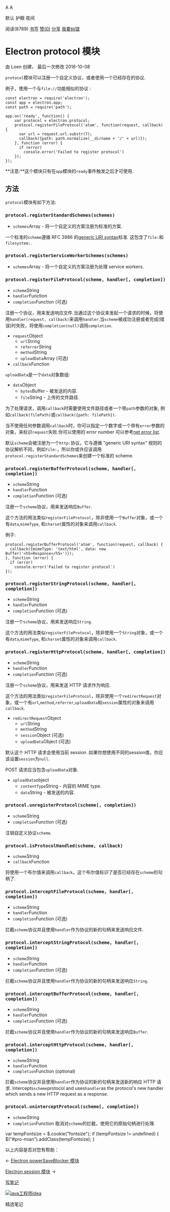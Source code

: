 [](javascript:; "折叠/展开")[](javascript:; "视觉主题设置")

A A

默认 护眼 夜间

阅读(8789) [书签](javascript:;) [赞(0)](javascript:;) [分享](javascript:; "分享") [我要纠错](/edit/electronmanual/electronmanual-protocol)

Electron protocol 模块
====================

由 Loen 创建， 最后一次修改 2016-10-08

`protocol`模块可以注册一个自定义协议，或者使用一个已经存在的协议.

例子，使用一个与`file://`功能相似的协议 :

    const electron = require('electron');
    const app = electron.app;
    const path = require('path');
    
    app.on('ready', function() {
        var protocol = electron.protocol;
        protocol.registerFileProtocol('atom', function(request, callback) {
          var url = request.url.substr(7);
          callback({path: path.normalize(__dirname + '/' + url)});
        }, function (error) {
          if (error)
            console.error('Failed to register protocol')
        });
    });
    

**注意:**这个模块只有在`app`模块的`ready`事件触发之后才可使用.

方法
--

`protocol`模块有如下方法:

### `protocol.registerStandardSchemes(schemes)`

*   `schemes`Array - 将一个自定义的方案注册为标准的方案.

一个标准的`scheme`遵循 RFC 3986 的[generic URI syntax](https://tools.ietf.org/html/rfc3986#section-3)标准. 这包含了`file:`和`filesystem:`.

### `protocol.registerServiceWorkerSchemes(schemes)`

*   `schemes`Array - 将一个自定义的方案注册为处理 service workers.

### `protocol.registerFileProtocol(scheme, handler[, completion])`

*   `scheme`String
*   `handler`Function
*   `completion`Function (可选)

注册一个协议，用来发送响应文件.当通过这个协议来发起一个请求的时候，将使用`handler(request, callback)`来调用`handler`.当`scheme`被成功注册或者完成(错误)时失败，将使用`completion(null)`调用`completion`.

*   `request`Object
    *   `url`String
    *   `referrer`String
    *   `method`String
    *   `uploadData`Array (可选)
*   `callback`Function

`uploadData`是一个`data`对象数组:

*   `data`Object
    *   `bytes`Buffer - 被发送的内容.
    *   `file`String - 上传的文件路径.

为了处理请求，调用`callback`时需要使用文件路径或者一个带`path`参数的对象, 例如`callback(filePath)`或`callback({path: filePath})`.

当不使用任何参数调用`callback`时，你可以指定一个数字或一个带有`error`参数的对象，来标识`request`失败.你可以使用的 error number 可以参考[net error list](https://code.google.com/p/chromium/codesearch#chromium/src/net/base/net_error_list.h).

默认`scheme`会被注册为一个`http:`协议，它与遵循 "generic URI syntax" 规则的协议解析不同，例如`file:`，所以你或许应该调用`protocol.registerStandardSchemes`来创建一个标准的 scheme.

### `protocol.registerBufferProtocol(scheme, handler[, completion])`

*   `scheme`String
*   `handler`Function
*   `completion`Function (可选)

注册一个`scheme`协议，用来发送响应`Buffer`.

这个方法的用法类似`registerFileProtocol`，除非使用一个`Buffer`对象，或一个有`data`,`mimeType`, 和`charset`属性的对象来调用`callback`.

例子:

    protocol.registerBufferProtocol('atom', function(request, callback) {
      callback({mimeType: 'text/html', data: new Buffer('<h5>Response</h5>')});
    }, function (error) {
      if (error)
        console.error('Failed to register protocol')
    });
    

### `protocol.registerStringProtocol(scheme, handler[, completion])`

*   `scheme`String
*   `handler`Function
*   `completion`Function (可选)

注册一个`scheme`协议，用来发送响应`String`.

这个方法的用法类似`registerFileProtocol`，除非使用一个`String`对象，或一个有`data`,`mimeType`, 和`charset`属性的对象来调用`callback`.

### `protocol.registerHttpProtocol(scheme, handler[, completion])`

*   `scheme`String
*   `handler`Function
*   `completion`Function (可选)

注册一个`scheme`协议，用来发送 HTTP 请求作为响应.

这个方法的用法类似`registerFileProtocol`，除非使用一个`redirectRequest`对象，或一个有`url`,`method`,`referrer`,`uploadData`和`session`属性的对象来调用`callback`.

*   `redirectRequest`Object
    *   `url`String
    *   `method`String
    *   `session`Object (可选)
    *   `uploadData`Object (可选)

默认这个 HTTP 请求会使用当前 session .如果你想使用不同的session值，你应该设置`session`为`null`.

POST 请求应当包含`uploadData`对象.

*   `uploadData`object
    *   `contentType`String - 内容的 MIME type.
    *   `data`String - 被发送的内容.

### `protocol.unregisterProtocol(scheme[, completion])`

*   `scheme`String
*   `completion`Function (可选)

注销自定义协议`scheme`.

### `protocol.isProtocolHandled(scheme, callback)`

*   `scheme`String
*   `callback`Function

将使用一个布尔值来调用`callback`，这个布尔值标识了是否已经存在`scheme`的句柄了.

### `protocol.interceptFileProtocol(scheme, handler[, completion])`

*   `scheme`String
*   `handler`Function
*   `completion`Function (可选)

拦截`scheme`协议并且使用`handler`作为协议的新的句柄来发送响应文件.

### `protocol.interceptStringProtocol(scheme, handler[, completion])`

*   `scheme`String
*   `handler`Function
*   `completion`Function (可选)

拦截`scheme`协议并且使用`handler`作为协议的新的句柄来发送响应`String`.

### `protocol.interceptBufferProtocol(scheme, handler[, completion])`

*   `scheme`String
*   `handler`Function
*   `completion`Function (可选)

拦截`scheme`协议并且使用`handler`作为协议的新的句柄来发送响应`Buffer`.

### `protocol.interceptHttpProtocol(scheme, handler[, completion])`

*   `scheme`String
*   `handler`Function
*   `completion`Function (optional)

拦截`scheme`协议并且使用`handler`作为协议的新的句柄来发送新的响应 HTTP 请求. Intercepts`scheme`protocol and uses`handler`as the protocol's new handler which sends a new HTTP request as a response.

### `protocol.uninterceptProtocol(scheme[, completion])`

*   `scheme`String
*   `completion`Function 取消对`scheme`的拦截，使用它的原始句柄进行处理.

var tempFontsize = $.cookie("fontsize"); if (tempFontsize != undefined) { $("#pro-mian").addClass(tempFontsize); }

以上内容是否对您有帮助：

← [Electron powerSaveBlocker 模块](/electronmanual/electronmanual-power-save-blocker.html "上一篇：Electron powerSaveBlocker 模块")

[Electron session 模块](/electronmanual/electronmanual-session.html "下一篇：Electron session 模块") →

[写笔记](javascript:;)

[![java工程师idea](/attachments/image/20190115/1547553980272487.png)](https://www.w3cschool.cn/minicourse/play/javabasics_idea_my)

精选笔记
